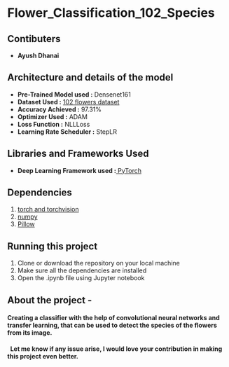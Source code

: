 # Flower_Classification_102_Species

<h2>Contibuters</h2>
<ul>
  <li><b>Ayush Dhanai</b> </li>
</ul>

<h2>Architecture and details of the model</h2>
<ul>
  <li><b>Pre-Trained Model used :</b> Densenet161</li>
  <li><b>Dataset Used :</b> <a href="http://www.robots.ox.ac.uk/~vgg/data/flowers/102/index.html">102 flowers dataset</a></li>
  <li><b>Accuracy Achieved :</b> 97.31% </li>
  <li><b>Optimizer Used :</b> ADAM</li>
  <li><b>Loss Function :</b> NLLLoss</li>
  <li><b>Learning Rate Scheduler :</b> StepLR</li>
</ul>
<h2>Libraries and Frameworks Used </h2>
<ul>
  <li><b>Deep Learning Framework used :</b><a href="https://pytorch.org/"> PyTorch</a></li>
</ul>
<h2>Dependencies </h2>
<ol>
   <li><a href="https://pytorch.org/">torch and torchvision</a></li>
   <li><a href="http://www.numpy.org/">numpy</a></li>
   <li><a href="https://pypi.org/project/Pillow/">Pillow</a></li>
</ol>
<h2>Running this project</h2>
<ol>
  <li>Clone or download the repository on your local machine</li>
  <li>Make sure all the dependencies are installed</li>
  <li>Open the .ipynb file using Jupyter notebook</li>
</ol>
<h2><b>About the project - <b></h2><h4>Creating a classifier with the help of convolutional neural networks and transfer learning, that can be used to detect the species of the flowers from its image. </h4>




<h4>&nbsp;&nbsp;Let me know if any issue arise, I would love your contribution in making this project even better.</h4>
